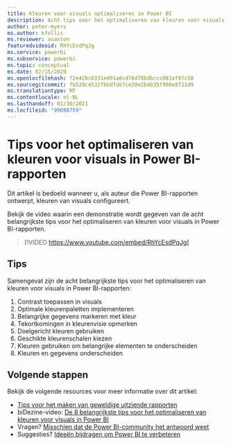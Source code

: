 ```yaml
---
title: Kleuren voor visuals optimaliseren in Power BI
description: Acht tips voor het optimaliseren van kleuren voor visuals in Power BI-rapportvisuals, in Power BI Desktop of de Power BI-service.
author: peter-myers
ms.author: kfollis
ms.reviewer: asaxton
featuredvideoid: RhYcEsdPqJg
ms.service: powerbi
ms.subservice: powerbi
ms.topic: conceptual
ms.date: 02/15/2020
ms.openlocfilehash: f2e42bcb331ed91a6cd76d70bdbccc081ef97c50
ms.sourcegitcommit: fb529c4532fbbdfde7ce28e2b4b35f990e8f21d9
ms.translationtype: MT
ms.contentlocale: nl-NL
ms.lasthandoff: 01/30/2021
ms.locfileid: "99088759"
---
```

# <a name="tips-to-optimize-visual-colors-in-power-bi-reports"></a>Tips voor het optimaliseren van kleuren voor visuals in Power BI-rapporten

Dit artikel is bedoeld wanneer u, als auteur die Power BI-rapporten ontwerpt, kleuren van visuals configureert.

Bekijk de video waarin een demonstratie wordt gegeven van de acht belangrijkste tips voor het optimaliseren van kleuren voor visuals in Power BI-rapporten.

> [!VIDEO https://www.youtube.com/embed/RhYcEsdPqJg]

## <a name="tips"></a>Tips

Samengevat zijn de acht belangrijkste tips voor het optimaliseren van kleuren voor visuals in Power BI-rapporten:

1. Contrast toepassen in visuals
1. Optimale kleurenpaletten implementeren
1. Belangrijke gegevens markeren met kleur
1. Tekortkomingen in kleurenvisie opmerken
1. Doelgericht kleuren gebruiken
1. Geschikte kleurenschalen kiezen
1. Kleuren gebruiken om belangrijke elementen te onderscheiden
1. Kleuren en gegevens onderscheiden

## <a name="next-steps"></a>Volgende stappen

Bekijk de volgende resources voor meer informatie over dit artikel:

- [Tips voor het maken van geweldige uitziende rapporten](../create-reports/desktop-tips-and-tricks-for-creating-reports.md)
- biDezine-video: [De 8 belangrijkste tips voor het optimaliseren van kleuren voor visuals in Power BI](https://www.youtube.com/watch?v=RhYcEsdPqJg)
- Vragen? [Misschien dat de Power BI-community het antwoord weet](https://community.powerbi.com/)
- Suggesties? [Ideeën bijdragen om Power BI te verbeteren](https://ideas.powerbi.com)

